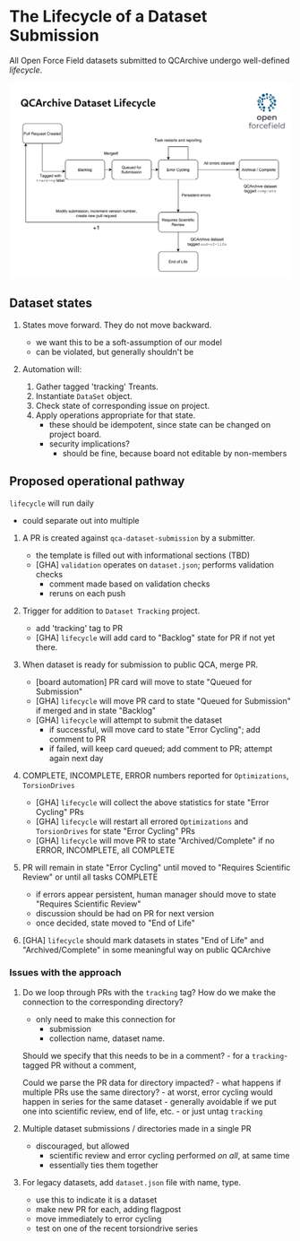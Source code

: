 # The Lifecycle of a Dataset Submission

All Open Force Field datasets submitted to QCArchive undergo well-defined *lifecycle*.

![Dataset Lifecycle](assets/lifecycle-diagram.png)



## Dataset states

1. States move forward.
   They do not move backward.
    - we want this to be a soft-assumption of our model
    - can be violated, but generally shouldn't be

2. Automation will:
    1. Gather tagged 'tracking' Treants.
    2. Instantiate `DataSet` object.
    3. Check state of corresponding issue on project.
    4. Apply operations appropriate for that state.
        - these should be idempotent, since state 
          can be changed on project board.
        - security implications?
            - should be fine, because board not editable by non-members

## Proposed operational pathway

`lifecycle` will run daily
- could separate out into multiple

1. A PR is created against `qca-dataset-submission` by a submitter.
    - the template is filled out with informational sections (TBD)
    - [GHA] `validation` operates on `dataset.json`; performs validation checks
        - comment made based on validation checks
        - reruns on each push

2. Trigger for addition to `Dataset Tracking` project.
    - add 'tracking' tag to PR
    - [GHA] `lifecycle` will add card to "Backlog" state for PR if not yet there.

3. When dataset is ready for submission to public QCA, merge PR.
    - [board automation] PR card will move to state "Queued for Submission" 
    - [GHA] `lifecycle` will move PR card to state "Queued for Submission" if merged and in state "Backlog"
    - [GHA] `lifecycle` will attempt to submit the dataset
        - if successful, will move card to state "Error Cycling"; add comment to PR
        - if failed, will keep card queued; add comment to PR; attempt again next day

4. COMPLETE, INCOMPLETE, ERROR numbers reported for `Optimizations`, `TorsionDrives`
    - [GHA] `lifecycle` will collect the above statistics for state "Error Cycling" PRs
    - [GHA] `lifecycle` will restart all errored `Optimizations` and `TorsionDrives` for state "Error Cycling" PRs
    - [GHA] `lifecycle` will move PR to state "Archived/Complete" if no ERROR, INCOMPLETE, all COMPLETE

5. PR will remain in state "Error Cycling" until moved to "Requires Scientific Review" or until all tasks COMPLETE
    - if errors appear persistent, human manager should move to state "Requires Scientific Review"
    - discussion should be had on PR for next version
    - once decided, state moved to "End of Life"

6. [GHA] `lifecycle` should mark datasets in states "End of Life" and "Archived/Complete" in some meaningful way on public QCArchive

### Issues with the approach

1. Do we loop through PRs with the `tracking` tag?
   How do we make the connection to the corresponding directory?
    - only need to make this connection for 
        - submission
        - collection name, dataset name.

    Should we specify that this needs to be in a comment?
        - for a `tracking`-tagged PR without a comment, 

    Could we parse the PR data for directory impacted?
        - what happens if multiple PRs use the same directory?
            - at worst, error cycling would happen in series for the same dataset
            - generally avoidable if we put one into scientific review, end of life, etc.
                - or just untag `tracking`

2. Multiple dataset submissions / directories made in a single PR
    - discouraged, but allowed
        - scientific review and error cycling performed *on all*, at same time
        - essentially ties them together

3. For legacy datasets, add `dataset.json` file with name, type.
    - use this to indicate it is a dataset
    - make new PR for each, adding flagpost
    - move immediately to error cycling
    - test on one of the recent torsiondrive series
